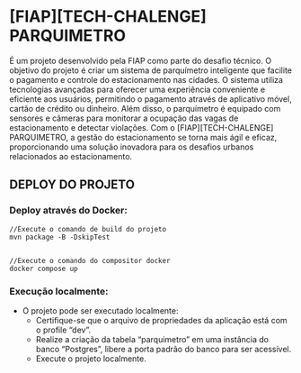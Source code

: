 # [FIAP][TECH-CHALENGE] PARQUIMETRO

É um projeto desenvolvido pela FIAP como parte do desafio técnico. O objetivo do projeto é criar um sistema de parquímetro inteligente que facilite o pagamento e controle do estacionamento nas cidades. O sistema utiliza tecnologias avançadas para oferecer uma experiência conveniente e eficiente aos usuários, permitindo o pagamento através de aplicativo móvel, cartão de crédito ou dinheiro. Além disso, o parquímetro é equipado com sensores e câmeras para monitorar a ocupação das vagas de estacionamento e detectar violações. Com o [FIAP][TECH-CHALENGE] PARQUIMETRO, a gestão do estacionamento se torna mais ágil e eficaz, proporcionando uma solução inovadora para os desafios urbanos relacionados ao estacionamento.

## DEPLOY DO PROJETO

### Deploy através do Docker:

```
//Execute o comando de build do projeto
mvn package -B -DskipTest


//Execute o comando do compositor docker
docker compose up
```

### Execução localmente:

- O projeto pode ser executado localmente:
    - Certifique-se que o arquivo de propriedades da aplicação está com o profile “dev”.
    - Realize a criação da tabela “parquimetro” em uma instância do banco “Postgres”, libere a porta padrão do banco para ser acessível.
    - Execute o projeto localmente.
